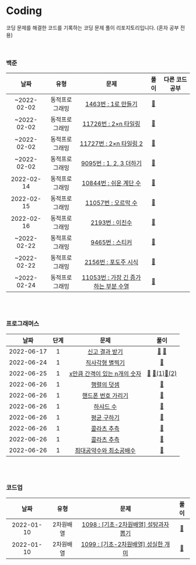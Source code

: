 # Coding
코딩 문제를 해결한 코드를 기록하는 코딩 문제 풀이 리포지토리입니다. (혼자 공부 전용)

<br>

### 백준

|날짜|유형|문제|풀이|다른 코드 공부|
|:---:|:---:|:---:|:---:|:---:|
|~2022-02-02|동적프로그래밍|<a href="https://www.acmicpc.net/problem/1463">1463번 : 1로 만들기</a>|<a href="https://github.com/MinYeongPark/Coding/blob/main/baekjoon/n1463/Main.java">🔗</a>|
|~2022-02-02|동적프로그래밍|<a href="https://www.acmicpc.net/problem/11726">11726번 : 2×n 타일링</a>|<a href="https://github.com/MinYeongPark/Coding/blob/main/baekjoon/n11726/Main.java">🔗</a>|
|~2022-02-02|동적프로그래밍|<a href="https://www.acmicpc.net/problem/11727">11727번 : 2×n 타일링 2</a>|<a href="https://github.com/MinYeongPark/Coding/blob/main/baekjoon/n11727/Main.java">🔗</a>|
|~2022-02-02|동적프로그래밍|<a href="https://www.acmicpc.net/problem/9095">9095번 : 1, 2, 3 더하기</a>|<a href="https://github.com/MinYeongPark/Coding/blob/main/baekjoon/n9095/Main.java">🔗</a>|
|2022-02-14|동적프로그래밍|<a href="https://www.acmicpc.net/problem/10844">10844번 : 쉬운 계단 수</a>|<a href="https://github.com/MinYeongPark/Coding/blob/main/baekjoon/n10844/Main.java">🔗</a>|
|2022-02-15|동적프로그래밍|<a href="https://www.acmicpc.net/problem/11057">11057번 : 오르막 수</a>|<a href="https://github.com/MinYeongPark/Coding/blob/main/baekjoon/n11057/Main.java">🔗</a>|
|2022-02-16|동적프로그래밍|<a href="https://www.acmicpc.net/problem/2193">2193번 : 이친수</a>|<a href="https://github.com/MinYeongPark/Coding/blob/main/baekjoon/n2193/Main.java">🔗</a>|
|~2022-02-22|동적프로그래밍|<a href="https://www.acmicpc.net/problem/9465">9465번 : 스티커</a>|<a href="https://github.com/MinYeongPark/Coding/blob/main/baekjoon/n9465/Main.java">🔗</a>|
|~2022-02-22|동적프로그래밍|<a href="https://www.acmicpc.net/problem/2156">2156번 : 포도주 시식</a>|<a href="https://github.com/MinYeongPark/Coding/blob/main/baekjoon/n2156/Main.java">🔗</a>|
|~2022-02-24|동적프로그래밍|<a href="https://www.acmicpc.net/problem/11053">11053번 : 가장 긴 증가하는 부분 수열</a>|<a href="https://github.com/MinYeongPark/Coding/blob/main/baekjoon/n11053/Main.java">🔗</a>|

<!--
| 2022-06-17 | 1 | <a href="https://www.acmicpc.net/problem/숫자">번 : </a> | <a href = "">🔗</a> | <a href = "">📝</a> |
-->

<br>
<br>

### 프로그래머스

|날짜|단계|문제|풀이|
|:---:|:---:|:---:|:---:|
|2022-06-17|1|<a href="https://programmers.co.kr/learn/courses/30/lessons/92334">신고 결과 받기</a>| <a href = "https://github.com/MinYeongPark/Coding/blob/main/programmers/1_%EC%8B%A0%EA%B3%A0%20%EA%B2%B0%EA%B3%BC%20%EB%B0%9B%EA%B8%B0/%EB%82%B4%EA%B0%80%20%ED%91%BC%20%EA%B2%83/Solution.java">🔗</a> <a href = "https://github.com/MinYeongPark/Coding/blob/main/programmers/1_%EC%8B%A0%EA%B3%A0%20%EA%B2%B0%EA%B3%BC%20%EB%B0%9B%EA%B8%B0/%EB%8B%A4%EB%A5%B8%20%EC%BD%94%EB%93%9C%20%EA%B3%B5%EB%B6%80/Solution.java">📝</a> |
| 2022-06-24 | 1 | <a href="https://programmers.co.kr/learn/courses/30/lessons/12969">직사각형 별찍기</a> | <a href = "https://github.com/MinYeongPark/Coding/blob/main/programmers/1_%EC%A7%81%EC%82%AC%EA%B0%81%ED%98%95%20%EB%B3%84%EC%B0%8D%EA%B8%B0/Solution.java">🔗</a> |
| 2022-06-25 | 1 | <a href="https://programmers.co.kr/learn/courses/30/lessons/12954">x만큼 간격이 있는 n개의 숫자</a> | <a href = "https://github.com/MinYeongPark/Coding/blob/main/programmers/1_x%EB%A7%8C%ED%81%BC%20%EA%B0%84%EA%B2%A9%EC%9D%B4%20%EC%9E%88%EB%8A%94%20n%EA%B0%9C%EC%9D%98%20%EC%88%AB%EC%9E%90/%EB%82%B4%EA%B0%80%20%ED%91%BC%20%EA%B2%83/Solution.java">🔗</a> <a href = "https://github.com/MinYeongPark/Coding/blob/main/programmers/1_x%EB%A7%8C%ED%81%BC%20%EA%B0%84%EA%B2%A9%EC%9D%B4%20%EC%9E%88%EB%8A%94%20n%EA%B0%9C%EC%9D%98%20%EC%88%AB%EC%9E%90/%EB%8B%A4%EB%A5%B8%20%ED%92%80%EC%9D%B4%20%EA%B3%B5%EB%B6%80/Solution.java">📝(1)</a><a href = "https://github.com/MinYeongPark/Coding/blob/main/programmers/1_x%EB%A7%8C%ED%81%BC%20%EA%B0%84%EA%B2%A9%EC%9D%B4%20%EC%9E%88%EB%8A%94%20n%EA%B0%9C%EC%9D%98%20%EC%88%AB%EC%9E%90/%EB%8B%A4%EB%A5%B8%20%ED%92%80%EC%9D%B4%20%EA%B3%B5%EB%B6%80/Solution2.java">📝(2)</a> |
| 2022-06-26 | 1 | <a href="https://programmers.co.kr/learn/courses/30/lessons/12950">행렬의 덧셈</a> | <a href = "https://github.com/MinYeongPark/Coding/blob/main/programmers/1_%ED%96%89%EB%A0%AC%EC%9D%98%20%EB%8D%A7%EC%85%88/Solution.java">🔗</a>|
| 2022-06-26 | 1 | <a href="https://programmers.co.kr/learn/courses/30/lessons/12948">핸드폰 번호 가리기</a> | <a href = "https://github.com/MinYeongPark/Coding/blob/main/programmers/1_%ED%95%B8%EB%93%9C%ED%8F%B0%20%EB%B2%88%ED%98%B8%20%EA%B0%80%EB%A6%AC%EA%B8%B0/Solution.java">🔗</a>|
| 2022-06-26 | 1 | <a href="https://programmers.co.kr/learn/courses/30/lessons/12947">하샤드 수</a> | <a href = "https://github.com/MinYeongPark/Coding/blob/main/programmers/1_%ED%95%98%EC%83%A4%EB%93%9C%20%EC%88%98/Solution.java">🔗</a>|
| 2022-06-26 | 1 | <a href="https://programmers.co.kr/learn/courses/30/lessons/12944">평균 구하기</a> | <a href = "https://github.com/MinYeongPark/Coding/blob/main/programmers/1_%ED%8F%89%EA%B7%A0%20%EA%B5%AC%ED%95%98%EA%B8%B0/Solution.java">🔗</a>|
| 2022-06-26 | 1 | <a href="https://programmers.co.kr/learn/courses/30/lessons/12943">콜라츠 추측</a> | <a href = "https://github.com/MinYeongPark/Coding/blob/main/programmers/1_%EC%BD%9C%EB%9D%BC%EC%B8%A0%20%EC%B6%94%EC%B8%A1/Solution.java">🔗</a>|
| 2022-06-26 | 1 | <a href="https://programmers.co.kr/learn/courses/30/lessons/12943">콜라츠 추측</a> | <a href = "https://github.com/MinYeongPark/Coding/blob/main/programmers/1_%EC%BD%9C%EB%9D%BC%EC%B8%A0%20%EC%B6%94%EC%B8%A1/Solution.java">🔗</a>|
| 2022-06-26 | 1 | <a href="https://programmers.co.kr/learn/courses/30/lessons/92334">최대공약수와 최소공배수</a> | <a href = "">🔗</a> | <a href = "">📝</a> |
<br>
<br>

<!--
| 2022-06-17 | 1 | <a href="https://programmers.co.kr/learn/courses/30/lessons/92334">제목</a> | <a href = "">🔗</a> | <a href = "">📝</a> |
-->

### 코드업

|날짜|유형|문제|풀이|
|:---:|:---:|:---:|:---:|
|2022-01-10|2차원배열|<a href="https://codeup.kr/problem.php?id=1098">1098 : [기초-2차원배열] 설탕과자 뽑기</a>|<a href="https://github.com/MinYeongPark/Coding/blob/main/codeup/n1098/Main.java">🔗</a>|
|2022-01-10|2차원배열|<a href="https://codeup.kr/problem.php?id=1099">1099 : [기초-2차원배열] 성실한 개미</a>|<a href="https://github.com/MinYeongPark/Coding/blob/main/codeup/n1099/Main.java">🔗</a>|
